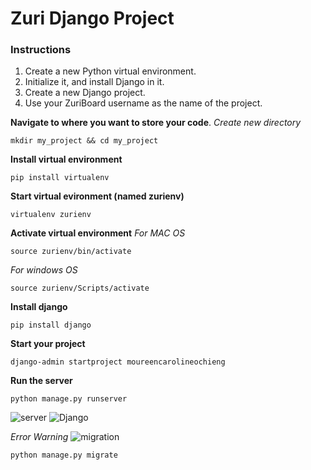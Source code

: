 # Zuri Django Project

### Instructions
1. Create a new Python virtual environment.
2. Initialize it, and install Django in it.
3. Create a new Django project.
4. Use your ZuriBoard username as the name of the project.

__Navigate to where you want to store your code__.
_Create new directory_

```mkdir my_project && cd my_project```

__Install virtual environment__

```pip install virtualenv```

__Start virtual evironment (named zurienv)__

```virtualenv zurienv```

__Activate virtual environment__
_For MAC OS_

```source zurienv/bin/activate```

_For windows OS_

```source zurienv/Scripts/activate```

__Install django__

```pip install django```

__Start your project__

```django-admin startproject moureencarolineochieng```

__Run the server__

```python manage.py runserver```

![server](server.png)
![Django](django.png)

_Error Warning_
![migration](migration.png)

```python manage.py migrate```

